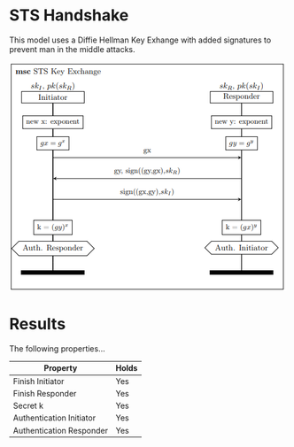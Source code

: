 
# STS Handshake

This model uses a Diffie Hellman Key Exhange with added signatures to prevent man in the middle attacks.

![MSC of ...](/msc/msc_sts.png)

# Results

The following properties...

| Property  | Holds |
| ------------- | ------------- |
| Finish Initiator | Yes  |
| Finish Responder | Yes  |
| Secret k | Yes  |
| Authentication Initiator  | Yes  |
| Authentication Responder  | Yes  |
